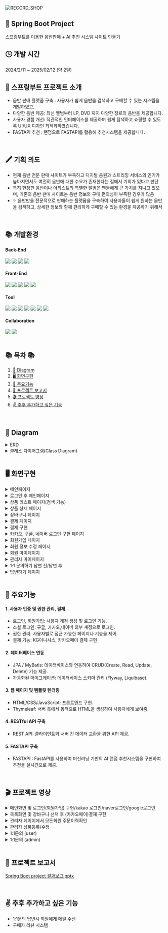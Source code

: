 ![RECORD_SHOP](https://capsule-render.vercel.app/api?type=Venom&height=200&text=RECORD%20SHOP&fontAlign=50&fontAlignY=53&color=gradient&fontColor=333&stroke=fff&fontSize=60)

## 🙌 Spring Boot Project
스프링부트를 이용한 음반판매 + AI 추천 시스템 사이트 만들기

## 🕓 개발 시간
2024/2/11 ~ 2025/02/12 (약 2일)
<br/>

## 📄  스프링부트 프로젝트 소개
- 음반 판매 플랫폼 구축 : 사용자가 쉽게 음반을 검색하고 구매할 수 있는 시스템을 개발하였고,
- 다양한 음반 제공: 최신 앨범부터 LP, DVD 까지 다양한 장르의 음반을 제공합니다.
- 사용자 경험 개선: 직관적인 인터페이스를 제공하며 쉽게 탐색하고 쇼핑할 수 있도록 UI/UX 디자인 최적화하였습니다.
- FASTAPI 추천 : 랜덤으로 FASTAPI를 활용해 추천시스템을 제공합니다.
<br/>

## 🖍 기획 의도
- 현재 음반 전문 판매 사이트가 부족하고 디지털 음원과 스트리밍 서비스의 인기가 높아지면서도 여전히 음반에 대한 수요가 존재한다는 점에서 기회가 있다고 판단
- 특히 한정판 음반이나 아티스트의 특별한 앨범은 팬들에게 큰 가치를 지니고 있으며, 기존의 음반 판매 사이트는 음반 정보와 구매 편의성이 부족한 경우가 많음 
- ✨ 음반만을 전문적으로 판매하는 플랫폼을 구축하여 사용자들이 쉽게 원하는 음반을 검색하고, 상세한 정보와 함께 편리하게 구매할 수 있는 환경을 제공하기 위해서

<br/>

## 📚 개발환경   
<div>
<h4> Back-End </h4>
<img src="https://img.shields.io/badge/springboot-6DB33F?style=for-the-badge&logo=springboot&logoColor=white">
<img src="https://img.shields.io/badge/java-007396?style=for-the-badge&logo=java&logoColor=white">
<img src="https://img.shields.io/badge/mysql-4479A1?style=for-the-badge&logo=mysql&logoColor=white">
<img src="https://img.shields.io/badge/Thymeleaf -005F0F?style=for-the-badge&logo=Thymeleaf&logoColor=white">
</div>
<div>
<h4> Front-End </h4>
<img src="https://img.shields.io/badge/jquery-0769AD?style=for-the-badge&logo=jquery&logoColor=white">
<img src="https://img.shields.io/badge/javascript-F7DF1E?style=for-the-badge&logo=javascript&logoColor=black">
<img src="https://img.shields.io/badge/html5-E34F26?style=for-the-badge&logo=html5&logoColor=white">
<img src="https://img.shields.io/badge/css-1572B6?style=for-the-badge&logo=css3&logoColor=white">
<img src="https://img.shields.io/badge/bootstrap-7952B3?style=for-the-badge&logo=bootstrap&logoColor=white">
</div>
<h4> Tool </h4>
<div>
<img src="https://img.shields.io/badge/apache tomcat-F8DC75?style=for-the-badge&logo=apachetomcat&logoColor=white">
<img src="https://img.shields.io/badge/intelij-9B4DCA?style=for-the-badge&logo=intellijidea&logoColor=white">
<img src="https://img.shields.io/badge/kakao-FFCD00?style=for-the-badge&logo=kakao&logoColor=white">
<img src="https://img.shields.io/badge/naver -03C75A?style=for-the-badge&logo=naver&logoColor=white">
<img src="https://img.shields.io/badge/google-4285F4?style=for-the-badge&logo=google&logoColor=white">
<img src="https://img.shields.io/badge/gradle-02303A?style=for-the-badge&logo=gradle&logoColor=white">
<img src="https://img.shields.io/badge/fastapi-009688?style=for-the-badge&logo=fastapi&logoColor=white">

</div>
<div>
<h4>Collaboration </h4>  
<img src="https://img.shields.io/badge/GitHub-181717?style=for-the-badge&logo=GitHub&logoColor=white">
<img src="https://img.shields.io/badge/git-F05032?style=for-the-badge&logo=git&logoColor=white">
</div>


<br/>

## 📚 목차 📚

01. [📐 Diagram](#-diagram)
02. [🖥 화면구현](#-화면구현)
03. [🔎 주요기능](#-주요기능)
04. [📂 프로젝트 보고서 ](#-프로젝트-보고서)
05. [🎬 프로젝트 영상](#-프로젝트-영상)
06. [✌ 추후 추가하고 싶은 기능](#-추후-추가하고-싶은-기능)


<br/>

## 📐 Diagram
<details><summary>ERD</summary>
<br/>

![image](https://github.com/user-attachments/assets/cd850656-2786-4eef-bce1-94621b0bb0c3)
</details>

<details><summary>클래스 다이어그램(Class Diagram)</summary>
<br/>

![image](https://github.com/user-attachments/assets/fcde9972-9a4a-46f4-b159-cadc6c9ee096)

</details>

<br/>

## 🖥 화면구현

<details><summary>메인페이지</summary>
  <br/>

![image](https://github.com/user-attachments/assets/228ce351-6232-4de3-8134-3b80d017b8c9)





</details>

<details><summary>로그인 후 메인페이지</summary>
  <br/>


![image](https://github.com/user-attachments/assets/4e7e2bf6-447d-41c3-b943-aceae0eb944e)



</details>

<details><summary>상품 리스트 페이지(검색 기능)</summary>
  <br/>

![image](https://github.com/user-attachments/assets/46aba216-db1f-4226-9b40-8e4257a3c510)

</details>

<details><summary>상품 상세 페이지</summary>
  <br/>

![image](https://github.com/user-attachments/assets/93339358-d25f-4df7-ba0e-9f6652728bce)


</details>

<details><summary>장바구니 페이지</summary>
  <br/>

![image](https://github.com/user-attachments/assets/29298058-e25a-4548-a1e9-682906cb8981)



</details>

<details><summary>결제 페이지</summary>
  <br/>

![image](https://github.com/user-attachments/assets/033575b1-ad14-428a-92db-5aa6dfb304c0)



</details>

<details><summary>결제 구현</summary>
  <br/>

![image](https://github.com/user-attachments/assets/915a0bdb-51fc-416e-980b-a1ed69788bd3)
<br/>
![image](https://github.com/user-attachments/assets/f4fc002d-d53c-470a-a32d-e8fa52550446)


</details>

<details><summary>카카오, 구글, 네이버 로그인 구현 페이지</summary>
  <br/>

![image](https://github.com/user-attachments/assets/8e980366-6402-4d1f-83e5-cf94f8512a48)

</details>

<details><summary>회원가입 페이지</summary>
  <br/>

![image](https://github.com/user-attachments/assets/9dd33954-aea6-4d9c-8a57-5fa99d6c7111)

</details>

<details><summary>회원 정보 수정 페이지</summary>
  <br/>

![image](https://github.com/user-attachments/assets/e9aff6f0-e668-4a5b-9caf-627135af6604)

</details>

<details><summary>회원 마이페이지</summary>
  <br/>

![image](https://github.com/user-attachments/assets/217446b6-bf12-4712-9863-197cd6b6221d)


</details>

<details><summary>관리자 마이페이지</summary>
  <br/>

![image](https://github.com/user-attachments/assets/b369abed-db6a-4058-a694-2bd326be356f)


</details>

<details><summary>1:1 문의하기 답변 전/답변 후</summary>
  <br/>

![image](https://github.com/user-attachments/assets/3fb1ff7f-2859-459b-843f-de128855e9ff)
  <br/>
![image](https://github.com/user-attachments/assets/d79b17b8-5ead-40d8-9089-7096a430088b)



</details>

<details><summary>답변하기 페이지</summary>
  <br/>

![image](https://github.com/user-attachments/assets/c4783025-f2f4-40f8-bc99-ab8d7aa73647)


</details>

<br/>

## 🔎 주요기능
#### 1. 사용자 인증 및 권한 관리, 결제
- 로그인, 회원가입: 사용자 계정 생성 및 로그인 기능. <br>
- 소셜 로그인: 구글, 카카오,네이버 외부 계정으로 로그인.<br>
- 권한 관리: 사용자별로 접근 가능한 페이지나 기능을 제어.
- 결제 기능: KG이니시스, 카카오페이 결제 구현 
#### 2. 데이터베이스 연동
- JPA / MyBatis: 데이터베이스와 연동하여 CRUD(Create, Read, Update, Delete) 기능 제공.<br>
- 자동화된 마이그레이션: 데이터베이스 스키마 관리 (Flyway, Liquibase).<br>
#### 3. 웹 페이지 및 템플릿 렌더링
- HTML/CSS/JavaScript: 프론트엔드 구현.<br>
- Thymeleaf: 서버 측에서 동적으로 HTML을 생성하여 사용자에게 보여줌.<br>
#### 4. RESTful API 구축
- REST API: 클라이언트와 서버 간 데이터 교환을 위한 API 제공.<br>
#### 5. FASTAPI 구축
- FASTAPI : FastAPI를 사용하여 머신러닝 기반의 AI 랜덤 추천시스템을 구현하여 추천을 실시간으로 제공. <br>

<br/>


## 🎬 프로젝트 영상
<details><summary>메인화면 및 로그인(회원가입) 구현/kakao 로그인/naver로그인/google로그인</summary>
<br/>

https://github.com/user-attachments/assets/c4ad76c0-a659-4c2b-8e4c-b60f1345cf17

https://github.com/user-attachments/assets/243b30c1-f2b8-46c4-b387-495038994e16

https://github.com/user-attachments/assets/a02d1d48-921f-4f48-aea9-5744e195d62a

https://github.com/user-attachments/assets/8b74acaf-63b9-4a84-90b6-7996f992f914

</details>

<details><summary>목록화면 및 장바구니 선택 후 (카카오페이)결재 구현</summary>
<br/>

https://github.com/user-attachments/assets/2fceb34f-df5a-4882-a347-e451597e19fe

</details>

<details><summary>관리자 페이지에서 모든회원 주문이력확인</summary>
<br/>


https://github.com/user-attachments/assets/51691ebb-17de-4c80-83cd-c24f60145ca6

</details>

<details><summary>관리자 상품등록/수정</summary>
<br/>

https://github.com/user-attachments/assets/c4a0eea9-0cd5-4d8c-bbf7-9eeee7fba65e


</details>

<details><summary>1:1문의 (user)</summary>
<br/>


https://github.com/user-attachments/assets/30dac2f4-4d9f-43ba-8077-f8175ec1db54



</details>

<details><summary>1:1문의 (admin)</summary>
<br/>


https://github.com/user-attachments/assets/a5a9a304-af2c-4d34-a7cb-70f73375f7a8



</details>
<br/>

## 📂 프로젝트 보고서 
[Spring Boot project 결과보고.pptx](https://github.com/user-attachments/files/18419696/Spring.Boot.project.pptx)

<br/>

## ✌ 추후 추가하고 싶은 기능
- 1:1문의 답변시 회원에게 메일 수신
- 구매자 리뷰 시스템
